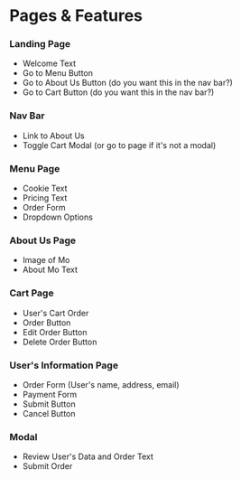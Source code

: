 # Pages & Features

### Landing Page
- Welcome Text
- Go to Menu Button
- Go to About Us Button (do you want this in the nav bar?)
- Go to Cart Button (do you want this in the nav bar?)

### Nav Bar
- Link to About Us
- Toggle Cart Modal (or go to page if it's not a modal)

### Menu Page
- Cookie Text
- Pricing Text
- Order Form
- Dropdown Options

### About Us Page
- Image of Mo
- About Mo Text

### Cart Page
- User's Cart Order
- Order Button
- Edit Order Button
- Delete Order Button

### User's Information Page
- Order Form (User's name, address, email)
- Payment Form
- Submit Button
- Cancel Button

### Modal
- Review User's Data and Order Text
- Submit Order
